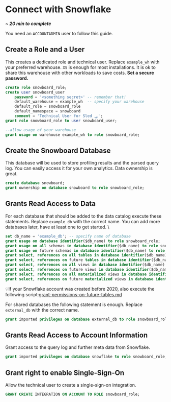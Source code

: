 # Connect with Snowflake

_**\~ 20 min to complete**_

You need an `ACCOUNTADMIN` user to follow this guide.

## Create a Role and a User

This creates a dedicated role and technical user. Replace `example_wh` with your preferred warehouse. `XS` is enough for most installations. It is ok to share this warehouse with other workloads to save costs. **Set a secure password.**

```sql
create role snowboard_role;
create user snowboard_user
    password = '<something secret>' -- remember that!
    default_warehouse = example_wh  -- specify your warehouse
    default_role = snowboard_role
    default_namespace = snowboard
    comment = 'Technical User for Sled 🛷';
grant role snowboard_role to user snowboard_user;

--allow usage of your warehouse
grant usage on warehouse example_wh to role snowboard_role;
```

## Create the Snowboard Database

This database will be used to store profiling results and the parsed query log. You can easily access it for your own analytics. Data ownership is great.

```sql
create database snowboard;
grant ownership on database snowboard to role snowboard_role;
```

## Grants Read Access to Data

For each database that should be added to the data catalog execute these statements. Replace `example_db` with the correct name. You can add more databases later, have at least one to get started. \


```sql
set db_name = 'example_db'; -- specify name of database
grant usage on database identifier($db_name) to role snowboard_role;
grant usage on all schemas in database identifier($db_name) to role snowboard_role;
grant usage on future schemas in database identifier($db_name) to role snowboard_role;
grant select, references on all tables in database identifier($db_name) to role snowboard_role;
grant select, references on future tables in database identifier($db_name) to role snowboard_role;
grant select, references on all views in database identifier($db_name) to role snowboard_role;
grant select, references on future views in database identifier($db_name) to role snowboard_role;
grant select, references on all materialized views in database identifier($db_name) to role snowboard_role;
grant select, references on future materialized views in database identifier($db_name) to role snowboard_role;
```

💡If your Snowflake account was created before 2020, also execute the following script:[grant-permissions-on-future-tables.md](grant-permissions-on-future-tables.md "mention")



For shared databases the following statement is enough. Replace `external_db` with the correct name.

```sql
grant imported privileges on database external_db to role snowboard_role;
```

## Grants Read Access to Account Information

Grant access to the query log and further meta data from Snowflake.

```sql
grant imported privileges on database snowflake to role snowboard_role;
```

## Grant right to enable Single-Sign-On

Allow the technical user to create a single-sign-on integration.

```sql
GRANT CREATE INTEGRATION ON ACCOUNT TO ROLE snowboard_role;
```

